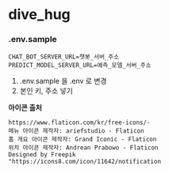 # dive_hug

### .env.sample
```
CHAT_BOT_SERVER_URL=챗봇_서버_주소
PREDICT_MODEL_SERVER_URL=예측_모델_서버_주소
```
1. .env.sample 을 .env 로 변경
2. 본인 키, 주소 넣기

**아이콘 출처**
```
https://www.flaticon.com/kr/free-icons/-
메뉴 아이콘 제작자: ariefstudio - Flaticon
홈 개요 아이콘 제작자: Grand Iconic - Flaticon
위치 아이콘 제작자: Andrean Prabowo - Flaticon
Designed by Freepik
"https://icons8.com/icon/11642/notification